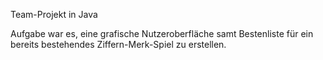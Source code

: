 Team-Projekt in Java

Aufgabe war es, eine grafische Nutzeroberfläche samt Bestenliste für ein bereits bestehendes Ziffern-Merk-Spiel zu erstellen.
